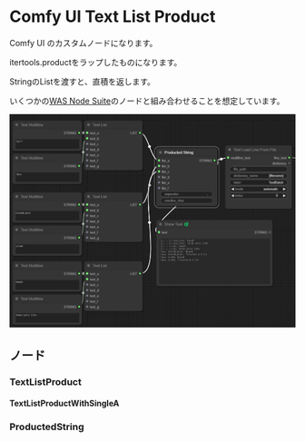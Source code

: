 # Comfy UI Text List Product

Comfy UI のカスタムノードになります。

itertools.productをラップしたものになります。

StringのListを渡すと、直積を返します。

いくつかの[WAS Node Suite](https://github.com/WASasquatch/was-node-suite-comfyui)のノードと組み合わせることを想定しています。

![alt text](<doc/スクリーンショット 2024-06-17 000135.png>)

## ノード

### TextListProduct

#### TextListProductWithSingleA

### ProductedString

